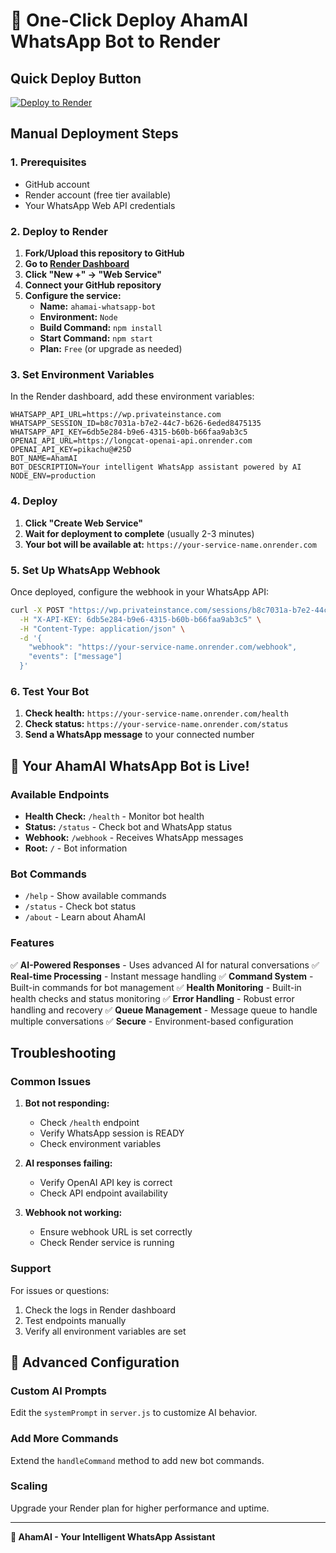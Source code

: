 # 🚀 One-Click Deploy AhamAI WhatsApp Bot to Render

## Quick Deploy Button

[![Deploy to Render](https://render.com/images/deploy-to-render-button.svg)](https://render.com/deploy?repo=https://github.com/YOUR_USERNAME/ahamai-whatsapp-bot)

## Manual Deployment Steps

### 1. Prerequisites
- GitHub account
- Render account (free tier available)
- Your WhatsApp Web API credentials

### 2. Deploy to Render

1. **Fork/Upload this repository to GitHub**
2. **Go to [Render Dashboard](https://dashboard.render.com/)**
3. **Click "New +" → "Web Service"**
4. **Connect your GitHub repository**
5. **Configure the service:**
   - **Name:** `ahamai-whatsapp-bot`
   - **Environment:** `Node`
   - **Build Command:** `npm install`
   - **Start Command:** `npm start`
   - **Plan:** `Free` (or upgrade as needed)

### 3. Set Environment Variables

In the Render dashboard, add these environment variables:

```
WHATSAPP_API_URL=https://wp.privateinstance.com
WHATSAPP_SESSION_ID=b8c7031a-b7e2-44c7-b626-6eded8475135
WHATSAPP_API_KEY=6db5e284-b9e6-4315-b60b-b66faa9ab3c5
OPENAI_API_URL=https://longcat-openai-api.onrender.com
OPENAI_API_KEY=pikachu@#25D
BOT_NAME=AhamAI
BOT_DESCRIPTION=Your intelligent WhatsApp assistant powered by AI
NODE_ENV=production
```

### 4. Deploy

1. **Click "Create Web Service"**
2. **Wait for deployment to complete** (usually 2-3 minutes)
3. **Your bot will be available at:** `https://your-service-name.onrender.com`

### 5. Set Up WhatsApp Webhook

Once deployed, configure the webhook in your WhatsApp API:

```bash
curl -X POST "https://wp.privateinstance.com/sessions/b8c7031a-b7e2-44c7-b626-6eded8475135/webhook" \
  -H "X-API-KEY: 6db5e284-b9e6-4315-b60b-b66faa9ab3c5" \
  -H "Content-Type: application/json" \
  -d '{
    "webhook": "https://your-service-name.onrender.com/webhook",
    "events": ["message"]
  }'
```

### 6. Test Your Bot

1. **Check health:** `https://your-service-name.onrender.com/health`
2. **Check status:** `https://your-service-name.onrender.com/status`
3. **Send a WhatsApp message** to your connected number

## 🎉 Your AhamAI WhatsApp Bot is Live!

### Available Endpoints

- **Health Check:** `/health` - Monitor bot health
- **Status:** `/status` - Check bot and WhatsApp status
- **Webhook:** `/webhook` - Receives WhatsApp messages
- **Root:** `/` - Bot information

### Bot Commands

- `/help` - Show available commands
- `/status` - Check bot status
- `/about` - Learn about AhamAI

### Features

✅ **AI-Powered Responses** - Uses advanced AI for natural conversations
✅ **Real-time Processing** - Instant message handling
✅ **Command System** - Built-in commands for bot management
✅ **Health Monitoring** - Built-in health checks and status monitoring
✅ **Error Handling** - Robust error handling and recovery
✅ **Queue Management** - Message queue to handle multiple conversations
✅ **Secure** - Environment-based configuration

## Troubleshooting

### Common Issues

1. **Bot not responding:**
   - Check `/health` endpoint
   - Verify WhatsApp session is READY
   - Check environment variables

2. **AI responses failing:**
   - Verify OpenAI API key is correct
   - Check API endpoint availability

3. **Webhook not working:**
   - Ensure webhook URL is set correctly
   - Check Render service is running

### Support

For issues or questions:
1. Check the logs in Render dashboard
2. Test endpoints manually
3. Verify all environment variables are set

## 🔧 Advanced Configuration

### Custom AI Prompts
Edit the `systemPrompt` in `server.js` to customize AI behavior.

### Add More Commands
Extend the `handleCommand` method to add new bot commands.

### Scaling
Upgrade your Render plan for higher performance and uptime.

---

**🤖 AhamAI - Your Intelligent WhatsApp Assistant**